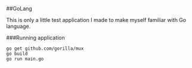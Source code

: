 ##GoLang

This is only a little test application I made to make myself familiar with Go language. 


###Running application


```Command
go get github.com/gorilla/mux
go build
go run main.go
```